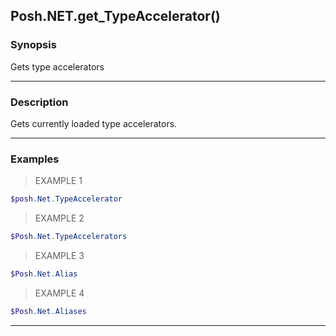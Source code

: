 Posh.NET.get_TypeAccelerator()
------------------------------

### Synopsis
Gets type accelerators

---

### Description

Gets currently loaded type accelerators.

---

### Examples
> EXAMPLE 1

```PowerShell
$posh.Net.TypeAccelerator
```
> EXAMPLE 2

```PowerShell
$Posh.Net.TypeAccelerators
```
> EXAMPLE 3

```PowerShell
$Posh.Net.Alias
```
> EXAMPLE 4

```PowerShell
$Posh.Net.Aliases
```

---
